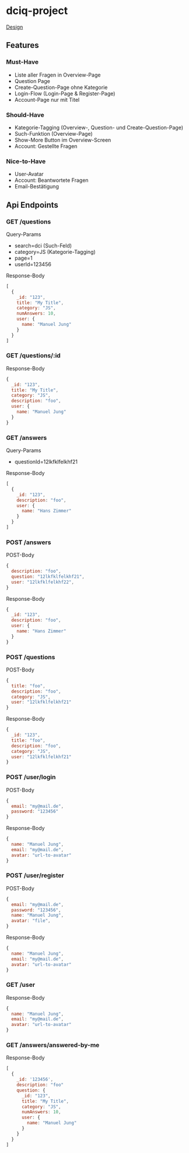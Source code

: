 # dciq-project

[Design](https://app.moqups.com/unsaved/6222de25/edit/page/ac37a5647)

## Features

### Must-Have

- Liste aller Fragen in Overview-Page
- Question Page
- Create-Question-Page ohne Kategorie
- Login-Flow (Login-Page & Register-Page)
- Account-Page nur mit Titel


### Should-Have

- Kategorie-Tagging (Overview-, Question- und Create-Question-Page)
- Such-Funktion (Overview-Page)
- Show-More Button im Overview-Screen
- Account: Gestellte Fragen


### Nice-to-Have

- User-Avatar
- Account: Beantwortete Fragen
- Email-Bestätigung



## Api Endpoints

### GET /questions

Query-Params

- search=dci (Such-Feld)
- category=JS (Kategorie-Tagging)
- page=1
- userId=123456

Response-Body

```javascript
[
  {
    _id: "123",
    title: "My Title",
    category: "JS",
    numAnswers: 10,
    user: {
      name: "Manuel Jung"
    }
  }
]
```

### GET /questions/:id

Response-Body

```javascript
{
  _id: "123",
  title: "My Title",
  category: "JS",
  description: "foo",
  user: {
    name: "Manuel Jung"
  }
}
```

### GET /answers

Query-Params

- questionId=12lkfklfelkhf21

Response-Body

```javascript
[
  {
    _id: "123",
    description: "foo",
    user: {
      name: "Hans Zimmer"
    }
  }
]
```

### POST /answers

POST-Body

```javascript
{
  description: "foo",
  question: "12lkfklfelkhf21",
  user: "12lkfklfelkhf22",
}
```

Response-Body

```javascript
{
  _id: "123",
  description: "foo",
  user: {
    name: "Hans Zimmer"
  }
}
```

### POST /questions

POST-Body

```javascript
{
  title: "foo",
  description: "foo",
  category: "JS",
  user: "12lkfklfelkhf21"
}
```

Response-Body

```javascript
{
  _id: "123",
  title: "foo",
  description: "foo",
  category: "JS",
  user: "12lkfklfelkhf21"
}
```

### POST /user/login

POST-Body

```javascript
{
  email: "my@mail.de",
  password: "123456"
}
```

Response-Body

```javascript
{
  name: "Manuel Jung",
  email: "my@mail.de",
  avatar: "url-to-avatar"
}
```

### POST /user/register

POST-Body

```javascript
{
  email: "my@mail.de",
  password: "123456",
  name: "Manuel Jung",
  avatar: "file",
}
```

Response-Body

```javascript
{
  name: "Manuel Jung",
  email: "my@mail.de",
  avatar: "url-to-avatar"
}
```

### GET /user

Response-Body

```javascript
{
  name: "Manuel Jung",
  email: "my@mail.de",
  avatar: "url-to-avatar"
}
```

### GET /answers/answered-by-me

Response-Body

```javascript
[
  {
    _id: '123456',
    description: "foo"
    question: {
      _id: "123",
      title: "My Title",
      category: "JS",
      numAnswers: 10,
      user: {
        name: "Manuel Jung"
      }
    }
  }
]
```
